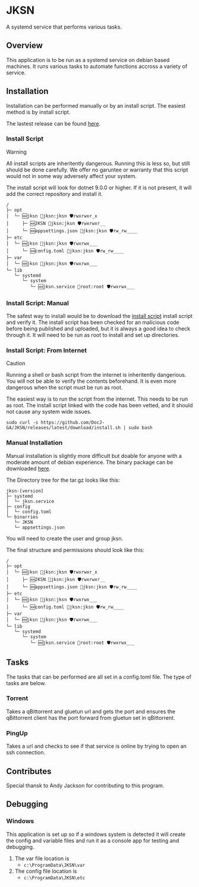 # JKSN

A systemd service that performs various tasks.

## Overview

This application is to be run as a systemd service on debian based machines.  It runs various tasks to automate functions accross a variety of service.

## Installation

Installation can be performed manually or by an install script.  The easiest method is by install script.

The lastest release can be found [here](https://github.com/DocJ-GA/JKSN/releases/latest).

### Install Script

> [!WARNING]
> All install scripts are inheritently dangerous.
> Running this is less so, but still should be done carefully.
> We offer no garuntee or warranty that this script would not in some way adversely affect your system.

The install script will look for dotnet 9.0.0 or higher.  If it is not present, it will add the correct repository and install it.

```Directory Tree
/
├─ opt
│  └─ 🆕jksn 🧑jksn:jksn 🛡️rwxrwxr_x
│     ├─ 🆕JKSN 🧑jksn:jksn 🛡️rwxrwxr__
│     └─ 🆕appsettings.json 🧑jksn:jksn 🛡️rw_rw____
├─ etc
│  └─ 🆕jksn 🧑jksn:jksn 🛡️rwxrwx___
│     └─ 🆕config.toml 🧑jksn:jksn 🛡️rw_rw____
├─ var
│  └─ 🆕jksn 🧑jksn:jksn 🛡️rwxrwx___
└─ lib
   └─ systemd
      └─ system
         └─ 🆕jksn.service 🧑root:root 🛡️rwxrwx___
```

### Install Script: Manual

The safest way to install would be to download the [install script](https://github.com/DocJ-GA/JKSN/releases/latest/download/install.sh) install script and verify it.  The install script has been checked for an malicious code before being published and uploaded, but it is always a good idea to check through it.  It will need to be run as root to install and set up directories.

### Install Script: From Internet

> [!CAUTION]
> Running a shell or bash script from the internet is inheritently dangerious.
> You will not be able to verify the contents beforehand.
> It is even more dangerous when the script must be run as root.

The easiest way is to run the script from the internet.  This needs to be run as root.  The install script linked with the code has been vetted, and it should not cause any system wide issues.

```Console Command
sudo curl -s https://github.com/DocJ-GA/JKSN/releases/latest/download/install.sh | sudo bash
```

### Manual Installation

Manual installation is slightly more difficult but doable for anyone with a moderate amount of debian experience.  The binary package can be downloaded [here](https://github.com/DocJ-GA/JKSN/releases/download/v1.0.1/jksn-1.0.1.tar.gz).

The Directory tree for the tar.gz looks like this:

```jksn-[version].tar.gz
jksn-[version]
├─ systemd
│  └─ jksn.service
├─ config
│  └─ config.toml
└─ binarries
   └─ JKSN
   └─ appsettings.json
```

You will need to create the user and group jksn.

The final structure and permissions should look like this:

```Directory Tree
/
├─ opt
│  └─ 🆕jksn 🧑jksn:jksn 🛡️rwxrwxr_x
│     ├─ 🆕JKSN 🧑jksn:jksn 🛡️rwxrwxr__
│     └─ 🆕appsettings.json 🧑jksn:jksn 🛡️rw_rw____
├─ etc
│  └─ 🆕jksn 🧑jksn:jksn 🛡️rwxrwx___
│     └─ 🆕config.toml 🧑jksn:jksn 🛡️rw_rw____
├─ var
│  └─ 🆕jksn 🧑jksn:jksn 🛡️rwxrwx___
└─ lib
   └─ systemd
      └─ system
         └─ 🆕jksn.service 🧑root:root 🛡️rwxrwx___
```

## Tasks

The tasks that can be performed are all set in a config.toml file.  The type of tasks are below.

### Torrent

Takes a qBittorrent and gluetun url and gets the port and ensures the qBittorrent client has the port forward from gluetun set in qBittorrent.

### PingUp

Takes a url and checks to see if that service is online by trying to open an ssh connection.

## Contributes

Special thansk to Andy Jackson for contributing to this program.

## Debugging

### Windows

This application is set up so if a windows system is detected it will create the config and variable files and run it as a console app for testing and debugging.

1) The var file location is
   - `c:\ProgramData\JKSN\var`
2) The config file location is
   - `c:\ProgramData\JKSN\etc`
